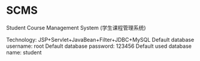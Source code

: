 # SCMS
Student Course Management System (学生课程管理系统)

Technology: JSP+Servlet+JavaBean+Filter+JDBC+MySQL
Default database username: root
Default database password: 123456
Default used database name: student
